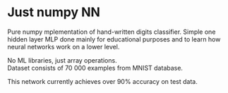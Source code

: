 # Just numpy NN
Pure numpy mplementation of hand-written digits classifier. 
Simple one hidden layer MLP done mainly for educational purposes and to learn how neural networks work on a lower level.

No ML libraries, just array operations.\
Dataset consists of 70 000 examples from MNIST database.

This network currently achieves over 90% accuracy on test data.
